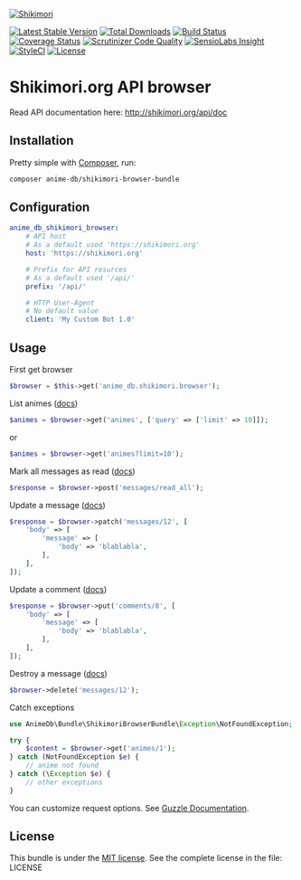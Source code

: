 [![Shikimori](http://anime-db.org/bundles/animedboffsite/images/shikimori.org.png)](https://shikimori.org)

[![Latest Stable Version](https://img.shields.io/packagist/v/anime-db/shikimori-browser-bundle.svg?maxAge=3600&label=stable)](https://packagist.org/packages/anime-db/shikimori-browser-bundle)
[![Total Downloads](https://img.shields.io/packagist/dt/anime-db/shikimori-browser-bundle.svg?maxAge=3600)](https://packagist.org/packages/anime-db/shikimori-browser-bundle)
[![Build Status](https://img.shields.io/travis/anime-db/shikimori-browser-bundle.svg?maxAge=3600)](https://travis-ci.org/anime-db/shikimori-browser-bundle)
[![Coverage Status](https://img.shields.io/coveralls/anime-db/shikimori-browser-bundle.svg?maxAge=3600)](https://coveralls.io/github/anime-db/shikimori-browser-bundle?branch=master)
[![Scrutinizer Code Quality](https://img.shields.io/scrutinizer/g/anime-db/shikimori-browser-bundle.svg?maxAge=3600)](https://scrutinizer-ci.com/g/anime-db/shikimori-browser-bundle/?branch=master)
[![SensioLabs Insight](https://img.shields.io/sensiolabs/i/fde73716-6558-46ff-b3a9-f2f989a59d0c.svg?maxAge=3600&label=SLInsight)](https://insight.sensiolabs.com/projects/fde73716-6558-46ff-b3a9-f2f989a59d0c)
[![StyleCI](https://styleci.io/repos/18437335/shield?branch=master)](https://styleci.io/repos/18437335)
[![License](https://img.shields.io/packagist/l/anime-db/shikimori-browser-bundle.svg?maxAge=3600)](https://github.com/anime-db/shikimori-browser-bundle)

Shikimori.org API browser
=========================

Read API documentation here: http://shikimori.org/api/doc

Installation
------------

Pretty simple with [Composer](http://packagist.org), run:

```sh
composer anime-db/shikimori-browser-bundle
```

Configuration
-------------

```yml
anime_db_shikimori_browser:
    # API host
    # As a default used 'https://shikimori.org'
    host: 'https://shikimori.org'

    # Prefix for API resurces
    # As a default used '/api/'
    prefix: '/api/'

    # HTTP User-Agent
    # No default value
    client: 'My Custom Bot 1.0'
```

Usage
-----

First get browser

```php
$browser = $this->get('anime_db.shikimori.browser');
```

List animes ([docs](https://shikimori.org/api/doc/1.0/animes/index))

```php
$animes = $browser->get('animes', ['query' => ['limit' => 10]]);
```

or

```php
$animes = $browser->get('animes?limit=10');
```

Mark all messages as read ([docs](https://shikimori.org/api/doc/1.0/messages/read_all))

```php
$response = $browser->post('messages/read_all');
```

Update a message ([docs](https://shikimori.org/api/doc/1.0/messages/update))

```php
$response = $browser->patch('messages/12', [
    'body' => [
        'message' => [
            'body' => 'blablabla',
        ],
    ],
]);
```

Update a comment ([docs](https://shikimori.org/api/doc/1.0/comments/update))

```php
$response = $browser->put('comments/8', [
    'body' => [
        'message' => [
            'body' => 'blablabla',
        ],
    ],
]);
```

Destroy a message ([docs](https://shikimori.org/api/doc/1.0/messages/destroy))

```php
$browser->delete('messages/12');
```

Catch exceptions

```php
use AnimeDb\Bundle\ShikimoriBrowserBundle\Exception\NotFoundException;

try {
    $content = $browser->get('animes/1');
} catch (NotFoundException $e) {
    // anime not found
} catch (\Exception $e) {
    // other exceptions
}
```

You can customize request options. See [Guzzle Documentation](http://docs.guzzlephp.org/en/stable/request-options.html).

License
-------

This bundle is under the [MIT license](http://opensource.org/licenses/MIT). See the complete license in the file: LICENSE
